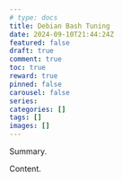 ```yaml
---
# type: docs 
title: Debian Bash Tuning
date: 2024-09-10T21:44:24Z
featured: false
draft: true
comment: true
toc: true
reward: true
pinned: false
carousel: false
series:
categories: []
tags: []
images: []
---
```


Summary.

<!--more-->

Content.
